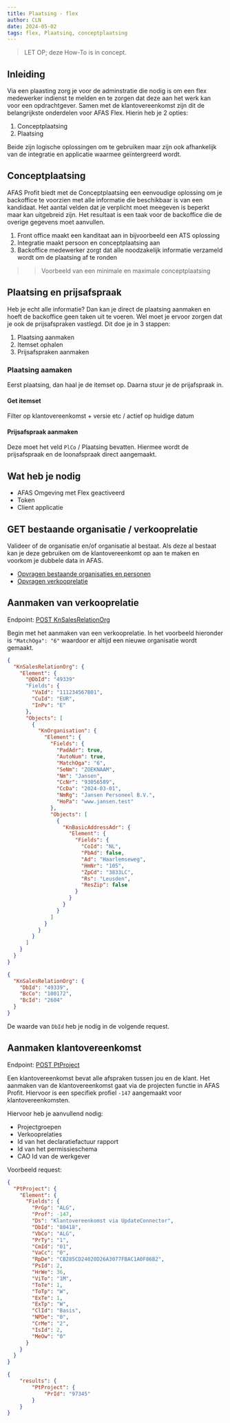 ```yaml
---
title: Plaatsing - flex
author: CLN
date: 2024-05-02
tags: flex, Plaatsing, conceptplaatsing
---
```


> LET OP; deze How-To is in concept.

## Inleiding

Via een plaasting zorg je voor de adminstratie die nodig is om een flex medewerker indienst te melden en te zorgen dat deze aan het werk kan voor een opdrachtgever. Samen met de klantovereenkomst zijn dit de belangrijkste onderdelen voor AFAS Flex. Hierin heb je 2 opties: 

1. Conceptplaatsing
2. Plaatsing

Beide zijn logische oplossingen om te gebruiken maar zijn ook afhankelijk van de integratie en applicatie waarmee geïntergreerd wordt.

## Conceptplaatsing

AFAS Profit biedt met de Conceptplaatsing een eenvoudige oplossing om je backoffice te voorzien met alle informatie die beschikbaar is van een kandidaat. Het aantal velden dat je verplicht moet meegeven is beperkt maar kan uitgebreid zijn. Het resultaat is een taak voor de backoffice die de overige gegevens moet aanvullen.

1. Front office maakt een kanditaat aan in bijvoorbeeld een ATS oplossing
2. Integratie maakt persoon en conceptplaatsing aan
3. Backoffice medewerker zorgt dat alle noodzakelijk informatie verzameld wordt om de plaatsing af te ronden

>> Voorbeeld van een minimale en maximale conceptplaatsing

## Plaatsing en prijsafspraak

Heb je echt alle informatie? Dan kan je direct de plaatsing aanmaken en hoeft de backoffice geen taken uit te voeren. Wel moet je ervoor zorgen dat je ook de prijsafspraken vastlegd. Dit doe je in 3 stappen:

1. Plaatsing aanmaken
2. Itemset ophalen
3. Prijsafspraken aanmaken

### Plaatsing aamaken

Eerst plaatsing, dan haal je de itemset op. Daarna stuur je de prijafspraak in.

#### Get itemset

Filter op klantovereenkomst + versie etc / actief op huidige datum

#### Prijsafspraak aanmaken

Deze moet het veld `PlCo` / Plaatsing bevatten. Hiermee wordt de prijsafspraak en de loonafspraak direct aangemaakt.

## Wat heb je nodig

- AFAS Omgeving met Flex geactiveerd
- Token
- Client applicatie

## GET bestaande organisatie / verkooprelatie

Valideer of de organisatie en/of organisatie al bestaat. Als deze al bestaat kan je deze gebruiken om de klantovereenkomt op aan te maken en voorkom je dubbele data in AFAS.

- [Opvragen bestaande organisaties en personen](https://docs.afas.help/apidoc/nl/Organisaties%20en%20personen#get-/connectors/Profit_OrgPer)
- [Opvragen verkooprelatie](https://docs.afas.help/apidoc/nl/Mutaties#get-/connectors/Profit_Debtor)

## Aanmaken van verkooprelatie

Endpoint: [POST KnSalesRelationOrg](https://docs.afas.help/apidoc/nl/Organisaties%20en%20personen#post-/connectors/KnSalesRelationOrg)

Begin met het aanmaken van een verkooprelatie. In het voorbeeld hieronder is `"MatchOga": "6"` waardoor er altijd een nieuwe organisatie wordt gemaakt.

```json POST KnSalesRelationOrg body
{
  "KnSalesRelationOrg": {
    "Element": {
      "@DbId": "49339"
      "Fields": {
        "VaId": "111234567B01",
        "CuId": "EUR",
        "InPv": "E"
      },
      "Objects": [
        {
          "KnOrganisation": {
            "Element": {
              "Fields": {
                "PadAdr": true,
                "AutoNum": true,
                "MatchOga": "6",
                "SeNm": "ZOEKNAAM",
                "Nm": "Jansen",
                "CcNr": "93056589",
                "CcDa": "2024-03-01",
                "NmRg": "Jansen Personeel B.V.",
                "HoPa": "www.jansen.test"
              },
              "Objects": [
                {
                  "KnBasicAddressAdr": {
                    "Element": {
                      "Fields": {
                        "CoId": "NL",
                        "PbAd": false,
                        "Ad": "Haarlemseweg",
                        "HmNr": "105",
                        "ZpCd": "3833LC",
                        "Rs": "Leusden",
                        "ResZip": false
                      }
                    }
                  }
                }
              ]
            }
          }
        }
      ]
    }
  }
}
```

```json HTTP 201 Response body
{
  "KnSalesRelationOrg": {
    "DbId": "49339",
    "BcCo": "100172",
    "BcId": "2604"
  }
}
```

De waarde van `DbId` heb je nodig in de volgende request.

## Aanmaken klantovereenkomst

Endpoint: [POST PtProject](https://docs.afas.help/apidoc/nl/Projecten%20en%20nacalculatie#post-/connectors/PtProject)

Een klantovereenkomst bevat alle afspraken tussen jou en de klant. Het aanmaken van de klantovereenkomst gaat via de projecten functie in AFAS Profit. Hiervoor is een specifiek profiel `-147` aangemaakt voor klantovereenkomsten.

Hiervoor heb je aanvullend nodig:

- Projectgroepen
- Verkooprelaties
- Id van het declaratiefactuur rapport
- Id van het permissieschema
- CAO Id van de werkgever

Voorbeeld request:

```json POST PtProject body
{
  "PtProject": {
    "Element": {
      "Fields": {
        "PrGp": "ALG",
        "Prof": -147,
        "Ds": "Klantovereenkomst via UpdateConnector",
        "DbId": "80418",
        "VbCo": "ALG",
        "PrTy": "1",
        "CmId": "01",
        "VaCc": "0",
        "RpDe": "CB285CD24020D26A3077FBAC1A0F86B2",
        "PsId": 2,
        "HrWe": 36,
        "ViTo": "1M",
        "ToTe": 1,
        "ToTp": "W",
        "ExTe": 1,
        "ExTp": "W",
        "ClId": "Basis",
        "NPDe": "0",
        "CrMe": "2",
        "IsId": 2,
        "MeOw": "0"
      }
    }
  }
}
```

```json HTTP 201 Response body
{
    "results": {
        "PtProject": {
            "PrId": "97345"
        }
    }
}
```
